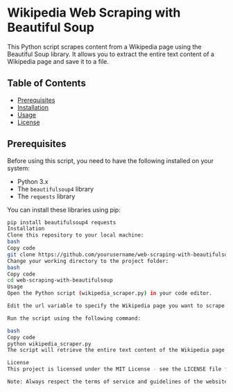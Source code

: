 # Wikipedia Web Scraping with Beautiful Soup

This Python script scrapes content from a Wikipedia page using the Beautiful Soup library. It allows you to extract the entire text content of a Wikipedia page and save it to a file.

## Table of Contents

- [Prerequisites](#prerequisites)
- [Installation](#installation)
- [Usage](#usage)
- [License](#license)

## Prerequisites

Before using this script, you need to have the following installed on your system:

- Python 3.x
- The `beautifulsoup4` library
- The `requests` library

You can install these libraries using pip:

```bash
pip install beautifulsoup4 requests
Installation
Clone this repository to your local machine:
bash
Copy code
git clone https://github.com/yourusername/web-scraping-with-beautifulsoup.git
Change your working directory to the project folder:
bash
Copy code
cd web-scraping-with-beautifulsoup
Usage
Open the Python script (wikipedia_scraper.py) in your code editor.

Edit the url variable to specify the Wikipedia page you want to scrape.

Run the script using the following command:

bash
Copy code
python wikipedia_scraper.py
The script will retrieve the entire text content of the Wikipedia page and save it to a file named scraped_wikipedia_text.txt in the same directory.

License
This project is licensed under the MIT License - see the LICENSE file for details.

Note: Always respect the terms of service and guidelines of the websites you scrape, and ensure your scraping activities are legal and ethical.
